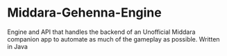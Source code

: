 # Middara-Gehenna-Engine
Engine and API that handles the backend of an Unofficial Middara companion app to automate as much of the gameplay as possible. Written in Java
